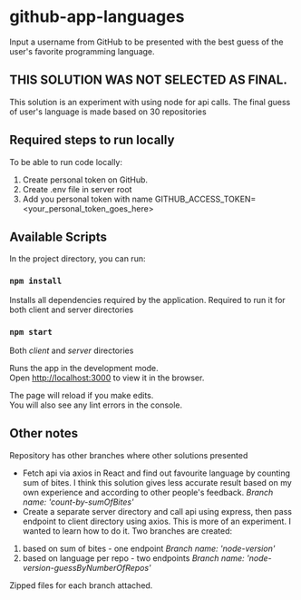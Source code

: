 # github-app-languages
Input a username from GitHub to be presented with the best guess of the user's favorite programming language.
## THIS SOLUTION WAS NOT SELECTED AS FINAL.
This solution is an experiment with using node for api calls. The final guess of user's language is made based on 30 repositories
## Required steps to run locally

To be able to run code locally: 
1. Create personal token on GitHub. 
2. Create .env file in server root
3. Add you personal token with name GITHUB_ACCESS_TOKEN=<your_personal_token_goes_here>

## Available Scripts 

In the project directory, you can run:

### `npm install`

Installs all dependencies required by the application.
Required to run it for both client and server directories

### `npm start`
Both *client* and *server* directories

Runs the app in the development mode.\
Open [http://localhost:3000](http://localhost:3000) to view it in the browser.

The page will reload if you make edits.\
You will also see any lint errors in the console.

## Other notes

Repository has other branches where other solutions presented
- Fetch api via axios in React and find out favourite language by counting sum of bites. I think this solution gives less accurate result based on my own experience and according to other people's feedback.
*Branch name: 'count-by-sumOfBites'*
- Create a separate server directory and call api using express, then pass endpoint to client directory using axios. This is more of an experiment. I wanted to learn how to do it. 
Two branches are created: 
1. based on sum of bites - one endpoint *Branch name: 'node-version'*
2. based on language per repo - two endpoints *Branch name: 'node-version-guessByNumberOfRepos'*

Zipped files for each branch attached.
